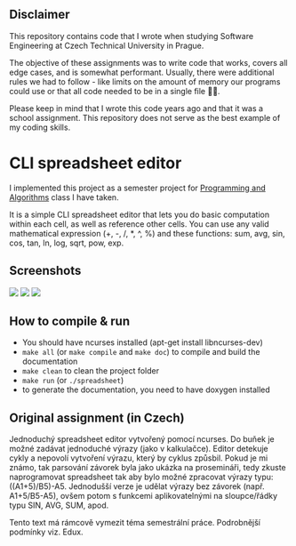 ## Disclaimer
This repository contains code that I wrote when studying Software Engineering at Czech Technical University in Prague.

The objective of these assignments was to write code that works, covers all edge cases, and is somewhat performant. Usually, there were additional rules we had to follow - like limits on the amount of memory our programs could use or that all code needed to be in a single file 🤷‍♂️.

Please keep in mind that I wrote this code years ago and that it was a school assignment. This repository does not serve as the best example of my coding skills.

# CLI spreadsheet editor
I implemented this project as a semester project for [Programming and Algorithms](https://edux.fit.cvut.cz/courses/BI-PA2/en/start) class I have taken.

It is a simple CLI spreadsheet editor that lets you do basic computation within each cell, as well as reference other cells. You can use any valid mathematical expression (+, -, /, \*, ^, %) and these functions: sum, avg, sin, cos, tan, ln, log, sqrt, pow, exp.

## Screenshots
![](screenshots/table.png)
![](screenshots/handle_text.png)
![](screenshots/help.png)

## How to compile & run
- You should have ncurses installed (apt-get install libncurses-dev)
- `make all` (or `make compile` and `make doc`) to compile and build the documentation
- `make clean` to clean the project folder
- `make run` (or `./spreadsheet`)
- to generate the documentation, you need to have doxygen installed

## Original assignment (in Czech)
Jednoduchý spreadsheet editor vytvořený pomocí ncurses. Do buňek je možné zadávat jednoduché výrazy (jako v kalkulačce). Editor detekuje cykly a nepovolí vytvoření výrazu, který by cyklus způsbil. Pokud je mi známo, tak parsování závorek byla jako ukázka na prosemináři, tedy zkuste naprogramovat spreadsheet tak aby bylo možné zpracovat výrazy typu: ((A1+5)/B5)-A5. Jednodušší verze je udělat výrazy bez závorek (např. A1+5/B5-A5), ovšem potom s funkcemi aplikovatelnými na sloupce/řádky typu SIN, AVG, SUM, apod.

Tento text má rámcově vymezit téma semestrální práce. Podrobnější podmínky viz. Edux.
